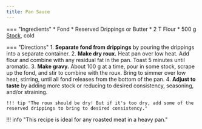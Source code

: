 ```yaml
---
title: Pan Sauce
---
```

=== "Ingredients"
    * Fond
    * Reserved Drippings or Butter
    * 2 T Flour
    * 500 g [Stock](../../soups/stocks/meat-stock.md), cold

=== "Directions"
    1. **Separate fond from drippings** by pouring the drippings into a separate container.
    2. **Make dry roux.** Heat pan over low heat. Add flour and combine with any residual fat in the pan. Toast 5 minutes until aromatic.
    3. **Make gravy.** About 100 g at a time, pour in some stock, scrape up the fond, and stir to combine with the roux. Bring to simmer over low heat, stirring, until all fond releases from the bottom of the pan.
    4. **Adjust to taste** by adding more stock or reducing to desired consistency, seasoning, and/or straining.

    !!! tip "The roux should be dry! But if it's too dry, add some of the reserved drippings to bring to desired consistency."

!!! info "This recipe is ideal for any roasted meat in a heavy pan."

[^foodwishes]:
    Mitzewich, John. ["Roast Chicken Pan Gravy - Getting to the “Bottom” of Flavor."](https://foodwishes.blogspot.com/2007/04/roast-chicken-pan-gravy-getting-to.html) _Food Wishes._ 3 April 2007.
